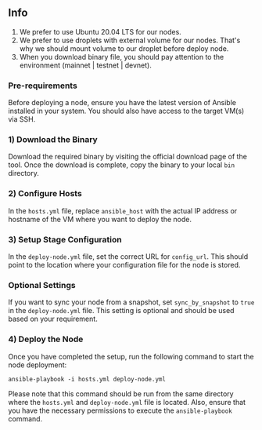 ## Info
1) We prefer to use Ubuntu 20.04 LTS for our nodes.
2) We prefer to use droplets with external volume for our nodes. That's why we should mount volume to our droplet before deploy node.
3) When you download binary file, you should pay attention to the environment (mainnet | testnet | devnet).

### Pre-requirements
Before deploying a node, ensure you have the latest version of Ansible installed in your system. You should also have access to the target VM(s) via SSH.

### 1) Download the Binary
Download the required binary by visiting the official download page of the tool. Once the download is complete, copy the binary to your local `bin` directory.

### 2) Configure Hosts
In the `hosts.yml` file, replace `ansible_host` with the actual IP address or hostname of the VM where you want to deploy the node.

### 3) Setup Stage Configuration
In the `deploy-node.yml` file, set the correct URL for `config_url`. This should point to the location where your configuration file for the node is stored.

### Optional Settings
If you want to sync your node from a snapshot, set `sync_by_snapshot` to `true` in the `deploy-node.yml` file. This setting is optional and should be used based on your requirement.

### 4) Deploy the Node
Once you have completed the setup, run the following command to start the node deployment:

  ```
  ansible-playbook -i hosts.yml deploy-node.yml
  ```

Please note that this command should be run from the same directory where the `hosts.yml` and `deploy-node.yml` file is located. Also, ensure that you have the necessary permissions to execute the `ansible-playbook` command.
